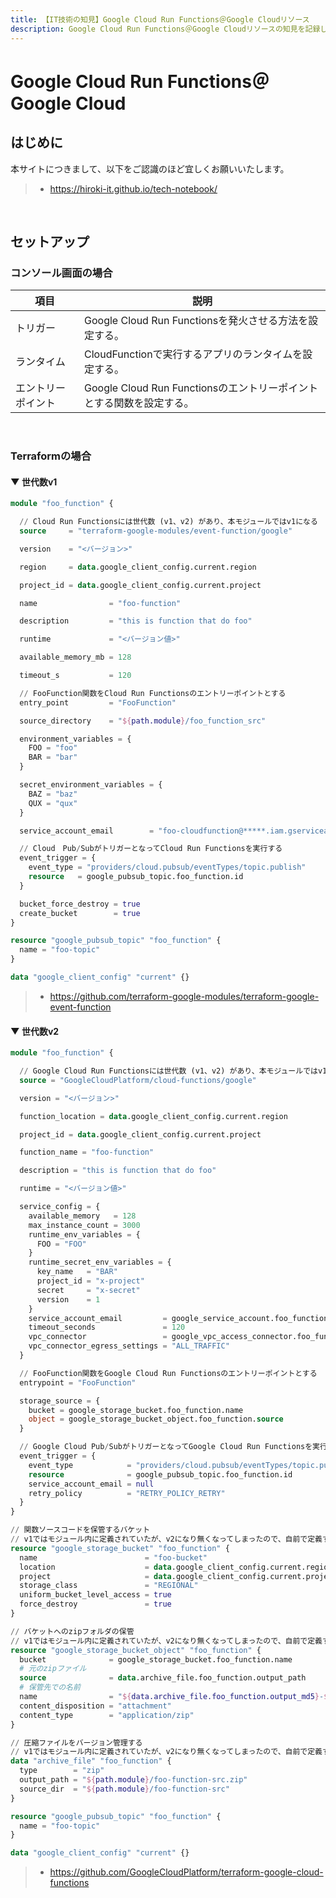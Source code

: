 ```yaml
---
title: 【IT技術の知見】Google Cloud Run Functions＠Google Cloudリソース
description: Google Cloud Run Functions＠Google Cloudリソースの知見を記録しています。
---
```


# Google Cloud Run Functions＠Google Cloud

## はじめに

本サイトにつきまして、以下をご認識のほど宜しくお願いいたします。

> - https://hiroki-it.github.io/tech-notebook/

<br>

## セットアップ

### コンソール画面の場合

| 項目               | 説明                                                                 |
| ------------------ | -------------------------------------------------------------------- |
| トリガー           | Google Cloud Run Functionsを発火させる方法を設定する。               |
| ランタイム         | CloudFunctionで実行するアプリのランタイムを設定する。                |
| エントリーポイント | Google Cloud Run Functionsのエントリーポイントとする関数を設定する。 |

<br>

### Terraformの場合

#### ▼ 世代数v1

```terraform
module "foo_function" {

  // Cloud Run Functionsには世代数 (v1、v2) があり、本モジュールではv1になる
  source     = "terraform-google-modules/event-function/google"

  version    = "<バージョン>"

  region     = data.google_client_config.current.region

  project_id = data.google_client_config.current.project

  name                = "foo-function"

  description         = "this is function that do foo"

  runtime             = "<バージョン値>"

  available_memory_mb = 128

  timeout_s           = 120

  // FooFunction関数をCloud Run Functionsのエントリーポイントとする
  entry_point         = "FooFunction"

  source_directory    = "${path.module}/foo_function_src"

  environment_variables = {
    FOO = "foo"
    BAR = "bar"
  }

  secret_environment_variables = {
    BAZ = "baz"
    QUX = "qux"
  }

  service_account_email        = "foo-cloudfunction@*****.iam.gserviceaccount.com"

  // Cloud　Pub/SubがトリガーとなってCloud Run Functionsを実行する
  event_trigger = {
    event_type = "providers/cloud.pubsub/eventTypes/topic.publish"
    resource   = google_pubsub_topic.foo_function.id
  }

  bucket_force_destroy = true
  create_bucket        = true
}

resource "google_pubsub_topic" "foo_function" {
  name = "foo-topic"
}

data "google_client_config" "current" {}
```

> - https://github.com/terraform-google-modules/terraform-google-event-function

#### ▼ 世代数v2

```terraform
module "foo_function" {

  // Google Cloud Run Functionsには世代数 (v1、v2) があり、本モジュールではv1になる
  source = "GoogleCloudPlatform/cloud-functions/google"

  version = "<バージョン>"

  function_location = data.google_client_config.current.region

  project_id = data.google_client_config.current.project

  function_name = "foo-function"

  description = "this is function that do foo"

  runtime = "<バージョン値>"

  service_config = {
    available_memory   = 128
    max_instance_count = 3000
    runtime_env_variables = {
      FOO = "FOO"
    }
    runtime_secret_env_variables = {
      key_name   = "BAR"
      project_id = "x-project"
      secret     = "x-secret"
      version    = 1
    }
    service_account_email         = google_service_account.foo_function.email
    timeout_seconds               = 120
    vpc_connector                 = google_vpc_access_connector.foo_function.id
    vpc_connector_egress_settings = "ALL_TRAFFIC"
  }

  // FooFunction関数をGoogle Cloud Run Functionsのエントリーポイントとする
  entrypoint = "FooFunction"

  storage_source = {
    bucket = google_storage_bucket.foo_function.name
    object = google_storage_bucket_object.foo_function.source
  }

  // Google Cloud Pub/SubがトリガーとなってGoogle Cloud Run Functionsを実行する
  event_trigger = {
    event_type            = "providers/cloud.pubsub/eventTypes/topic.publish"
    resource              = google_pubsub_topic.foo_function.id
    service_account_email = null
    retry_policy          = "RETRY_POLICY_RETRY"
  }
}

// 関数ソースコードを保管するバケット
// v1ではモジュール内に定義されていたが、v2になり無くなってしまったので、自前で定義する必要がある
resource "google_storage_bucket" "foo_function" {
  name                        = "foo-bucket"
  location                    = data.google_client_config.current.region
  project                     = data.google_client_config.current.project
  storage_class               = "REGIONAL"
  uniform_bucket_level_access = true
  force_destroy               = true
}

// バケットへのzipフォルダの保管
// v1ではモジュール内に定義されていたが、v2になり無くなってしまったので、自前で定義する必要がある
resource "google_storage_bucket_object" "foo_function" {
  bucket              = google_storage_bucket.foo_function.name
  # 元のzipファイル
  source              = data.archive_file.foo_function.output_path
  # 保管先での名前
  name                = "${data.archive_file.foo_function.output_md5}-${basename(data.archive_file.foo_function.output_path)}
  content_disposition = "attachment"
  content_type        = "application/zip"
}

// 圧縮ファイルをバージョン管理する
// v1ではモジュール内に定義されていたが、v2になり無くなってしまったので、自前で定義する必要がある
data "archive_file" "foo_function" {
  type        = "zip"
  output_path = "${path.module}/foo-function-src.zip"
  source_dir  = "${path.module}/foo-function-src"
}

resource "google_pubsub_topic" "foo_function" {
  name = "foo-topic"
}

data "google_client_config" "current" {}
```

> - https://github.com/GoogleCloudPlatform/terraform-google-cloud-functions

<br>
